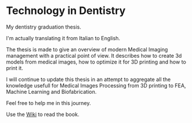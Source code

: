 # Technology in Dentistry
My dentistry graduation thesis.

I'm actually translating it from Italian to English.

The thesis is made to give an overview of modern Medical Imaging management with a practical point of view. It describes how to create 3d models from medical images, how to optimize it for 3D printing and how to print it.

I will continue to update this thesis in an attempt to aggregate all the knowledge usefull for Medical Images Processing from 3D printing to FEA, Machine Learning and Biofabrication.

Feel free to help me in this journey.


Use the [Wiki](https://github.com/lillux/Technology-in-Dentistry/wiki
 "Wiki") to read the book.
